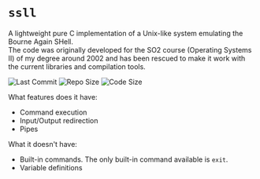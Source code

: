 # `ssll`

A lightweight pure C implementation of a Unix-like system emulating the Bourne Again SHell. \
The code was originally developed for the SO2 course (Operating Systems II) of my degree around 2002 and has been rescued to make it work with the current libraries and compilation tools.

![Last Commit](https://img.shields.io/github/last-commit/sepen/ssll)
![Repo Size](https://img.shields.io/github/repo-size/sepen/ssll)
![Code Size](https://img.shields.io/github/languages/code-size/sepen/ssll)

What features does it have:

* Command execution
* Input/Output redirection
* Pipes

What it doesn't have:

* Built-in commands. The only built-in command available is `exit`.
* Variable definitions
